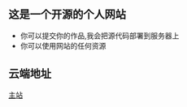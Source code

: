 ## 这是一个开源的个人网站

* 你可以提交你的作品,我会把源代码部署到服务器上
* 你可以使用网站的任何资源
  
## 云端地址

<a href='http://www.lastingcoder.xyz'>主站</a>

